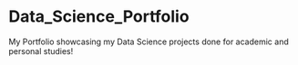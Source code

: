 # Data_Science_Portfolio
My Portfolio showcasing my Data Science projects done for academic and personal studies!

